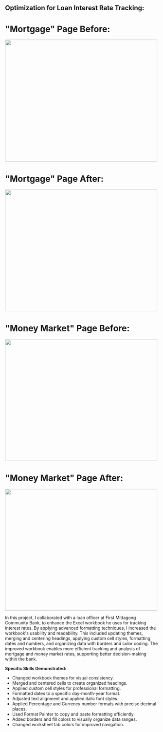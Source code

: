 ## Optimization for Loan Interest Rate Tracking: 

# "Mortgage" Page Before: 

<img src="assets/EOM2-1 img/Screenshot 2024-09-09 at 12.33.30 PM.png"  width="500" height="400">

# "Mortgage" Page After:

<img src="assets/EOM2-1 img/Screenshot 2024-09-09 at 12.33.10 PM.png"  width="500" height="400">

# "Money Market" Page Before:

<img src="assets/EOM2-1 img/Screenshot 2024-09-09 at 12.33.38 PM.png"  width="500" height="400">

# "Money Market" Page After:

<img src="assets/EOM2-1 img/Screenshot 2024-09-09 at 12.33.50 PM.png"  width="500" height="400">

In this project, I collaborated with a loan officer at First Mittagong Community Bank, to enhance the Excel workbook he uses for tracking interest rates. By applying advanced formatting techniques, I increased the workbook's usability and readability. This included updating themes, merging and centering headings, applying custom cell styles, formatting dates and numbers, and organizing data with borders and color coding. The improved workbook enables more efficient tracking and analysis of mortgage and money market rates, supporting better decision-making within the bank.

**Specific Skills Demonstrated:**

- Changed workbook themes for visual consistency.
- Merged and centered cells to create organized headings.
- Applied custom cell styles for professional formatting.
- Formatted dates to a specific day-month-year format.
- Adjusted text alignment and applied italic font styles.
- Applied Percentage and Currency number formats with precise decimal places.
- Used Format Painter to copy and paste formatting efficiently.
- Added borders and fill colors to visually organize data ranges.
- Changed worksheet tab colors for improved navigation.
